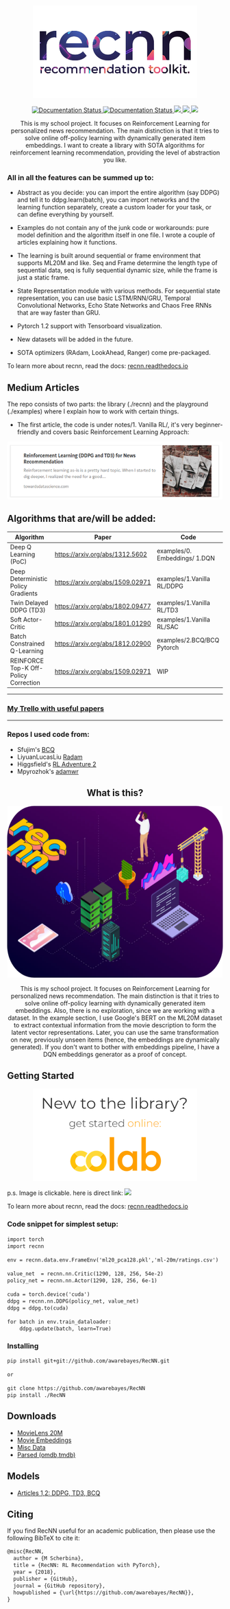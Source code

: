 <p align="center"> 
<img src="./res/logo big.png">
</p>
<p align="center"> 

<a href='https://recnn.readthedocs.io/en/latest/?badge=latest'>
    <img src='https://readthedocs.org/projects/recnn/badge/?version=latest' alt='Documentation Status' />
</a>

<a href='https://circleci.com/gh/awarebayes/RecNN'>
    <img src='https://circleci.com/gh/awarebayes/RecNN.svg?style=svg' alt='Documentation Status' />
</a>

<a href="https://codeclimate.com/github/awarebayes/RecNN/maintainability">
    <img src="https://api.codeclimate.com/v1/badges/d3a06ffe45906969239d/maintainability" />
</a>

<a href="https://github.com/awarebayes/RecNN">
    <img src="https://img.shields.io/github/stars/awarebayes/RecNN?style=social" />
</a>

<a href="https://colab.research.google.com/github/awarebayes/RecNN/">
    <img src="https://colab.research.google.com/assets/colab-badge.svg" />
</a>

</p>
<p align="center"> 
This is my school project. It focuses on Reinforcement Learning for personalized news recommendation. The main distinction is that it tries to solve online off-policy learning with dynamically generated item embeddings. I want to create a library with SOTA algorithms for reinforcement learning recommendation, providing the level of abstraction you like.
</p>



### All in all the features can be summed up to:

- Abstract as you decide: you can import the entire algorithm (say DDPG) and tell it to ddpg.learn(batch), you can import networks and the learning function separately, create a custom loader for your task, or can define everything by yourself.

- Examples do not contain any of the junk code or workarounds: pure model definition and the algorithm itself in one file. I wrote a couple of articles explaining how it functions.

- The learning is built around sequential or frame environment that supports ML20M and like. Seq and Frame determine the length type of sequential data, seq is fully sequential dynamic size, while the frame is just a static frame.

- State Representation module with various methods. For sequential state representation, you can use basic LSTM/RNN/GRU, 
Temporal Convolutional Networks, Echo State Networks and Chaos Free RNNs that are way faster than GRU.

- Pytorch 1.2 support with Tensorboard visualization.

- New datasets will be added in the future.

- SOTA optimizers (RAdam, LookAhead, Ranger) come pre-packaged.

To learn more about recnn, read the docs: <a href="https://recnn.readthedocs.io">recnn.readthedocs.io</a> 

## Medium Articles

The repo consists of two parts: the library (./recnn) and the playground (./examples)  where I explain how to work with certain things. 

- The first article, the code is under notes/1. Vanilla RL/, it's very beginner-friendly and covers basic Reinforcement Learning Approach:

<p align="center"> 
   <a href="https://towardsdatascience.com/reinforcement-learning-ddpg-and-td3-for-news-recommendation-d3cddec26011">
        <img src="./res/Article.png">
    </a>
</p>


## Algorithms that are/will be added:

<p align="center"> 
    
| Algorithm                             | Paper                            | Code                       |
|---------------------------------------|----------------------------------|----------------------------|
| Deep Q Learning (PoC)                 | https://arxiv.org/abs/1312.5602  | examples/0. Embeddings/ 1.DQN                  |
| Deep Deterministic Policy Gradients   | https://arxiv.org/abs/1509.02971 | examples/1.Vanilla RL/DDPG |
| Twin Delayed DDPG (TD3)               | https://arxiv.org/abs/1802.09477 | examples/1.Vanilla RL/TD3  |
| Soft Actor-Critic                     | https://arxiv.org/abs/1801.01290 |examples/1.Vanilla RL/SAC         |
| Batch Constrained Q-Learning          | https://arxiv.org/abs/1812.02900 | examples/2.BCQ/BCQ Pytorch |
| REINFORCE Top-K Off-Policy Correction | https://arxiv.org/abs/1509.02971 | WIP                        |

</p>

***
### [My Trello with useful papers](https://trello.com/b/wnor4IZf/recnn)
*** 
### Repos I used code from:

- Sfujim's [BCQ](https://github.com/sfujim/BCQ)
- LiyuanLucasLiu [Radam](https://github.com/LiyuanLucasLiu/RAdam)
- Higgsfield's [RL Adventure 2](https://github.com/higgsfield/RL-Adventure-2)
- Mpyrozhok's [adamwr](https://github.com/mpyrozhok/adamwr)

<center> <h2> What is this? </h2> </center>

<p align="center"> 
    <img src="./res/mockup.svg" height="400">
</p>

<p align="center"> 
This is my school project. It focuses on Reinforcement Learning for personalized news recommendation. The main distinction is that it tries to solve online off-policy learning with dynamically generated item embeddings. Also, there is no exploration, since we are working with a dataset. In the example section, I use Google's BERT on the ML20M dataset to extract contextual information from the movie description to form the latent vector representations. Later, you can use the same transformation on new, previously unseen items (hence, the embeddings are dynamically generated). If you don't want to bother with embeddings pipeline, I have a DQN embeddings generator as a proof of concept.
</p>

## Getting Started

<p align="center"> 
<a href="https://colab.research.google.com/drive/1xWX4JQvlcx3mizwL4gB0THEyxw6LsXTL"><img src="./res/get_started.png"></a>
</p>


p.s. Image is clickable. here is direct link:
<a href="https://colab.research.google.com/drive/1qGjgLYuTpJTiW_P1pbs0zEgRa9BhZckw">
    <img src="https://colab.research.google.com/assets/colab-badge.svg" />
</a>

To learn more about recnn, read the docs: <a href="https://recnn.readthedocs.io">recnn.readthedocs.io</a> 

### Code snippet for simplest setup:

```
import torch
import recnn

env = recnn.data.env.FrameEnv('ml20_pca128.pkl','ml-20m/ratings.csv')

value_net  = recnn.nn.Critic(1290, 128, 256, 54e-2)
policy_net = recnn.nn.Actor(1290, 128, 256, 6e-1)

cuda = torch.device('cuda')
ddpg = recnn.nn.DDPG(policy_net, value_net)
ddpg = ddpg.to(cuda)

for batch in env.train_dataloader:
    ddpg.update(batch, learn=True)
```

### Installing

```
pip install git+git://github.com/awarebayes/RecNN.git

or

git clone https://github.com/awarebayes/RecNN
pip install ./RecNN
```

## Downloads
- [MovieLens 20M](https://grouplens.org/datasets/movielens/20m/)
- [Movie Embeddings](https://drive.google.com/open?id=1EQ_zXBR3DKpmJR3jBgLvt-xoOvArGMsL)
- [Misc Data](https://drive.google.com/open?id=1TclEmCnZN_Xkl3TfUXL5ivPYmLnIjQSu)
- [Parsed (omdb,tmdb)](https://drive.google.com/open?id=1t0LNCbqLjiLkAMFwtP8OIYU-zPUCNAjK)

## Models

- [Articles 1,2: DDPG, TD3, BCQ](https://drive.google.com/open?id=1a15mvtXZwOOSj9aQJNCxNlPMYREYYDxg)


## Citing
If you find RecNN useful for an academic publication, then please use the following BibTeX to cite it:

```
@misc{RecNN,
  author = {M Scherbina},
  title = {RecNN: RL Recommendation with PyTorch},
  year = {2018},
  publisher = {GitHub},
  journal = {GitHub repository},
  howpublished = {\url{https://github.com/awarebayes/RecNN}},
}
```

